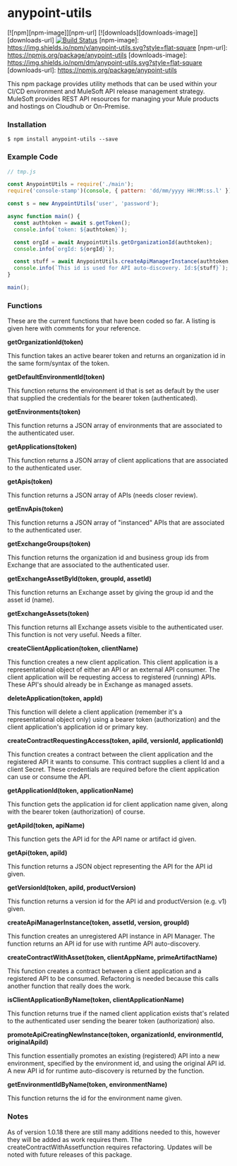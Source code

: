 # anypoint-utils

[![npm][npm-image]][npm-url]
[![downloads][downloads-image]][downloads-url]
[![Build Status](https://travis-ci.org/dlwhitehurst/anypoint-utils.svg?branch=master)](https://travis-ci.org/dlwhitehurst/anypoint-utils)
[npm-image]: https://img.shields.io/npm/v/anypoint-utils.svg?style=flat-square
[npm-url]: https://npmjs.org/package/anypoint-utils
[downloads-image]: https://img.shields.io/npm/dm/anypoint-utils.svg?style=flat-square
[downloads-url]: https://npmjs.org/package/anypoint-utils

This npm package provides utility methods that can be used within
your CI/CD environment and MuleSoft API release management strategy.
MuleSoft provides REST API resources for managing your Mule products
and hostings on Cloudhub or On-Premise. 

### Installation
```$ npm install anypoint-utils --save```

### Example Code

``` javascript
// tmp.js

const AnypointUtils = require('./main');
require('console-stamp')(console, { pattern: 'dd/mm/yyyy HH:MM:ss.l' });

const s = new AnypointUtils('user', 'password');

async function main() {
  const authtoken = await s.getToken();
  console.info(`token: ${authtoken}`);

  const orgId = await AnypointUtils.getOrganizationId(authtoken);
  console.info(`orgId: ${orgId}`);

  const stuff = await AnypointUtils.createApiManagerInstance(authtoken, 'emp-xapi', '1.0.0', orgId, 'Sandbox2');
  console.info(`This id is used for API auto-discovery. Id:${stuff}`);
}

main();
```
### Functions

These are the current functions that have been coded so far. A listing is given here with comments for your reference.

__getOrganizationId(token)__

This function takes an active bearer token and returns an organization id in the same form/syntax of the token.

__getDefaultEnvironmentId(token)__

This function returns the environment id that is set as default by the user that supplied the credentials for the bearer token (authenticated).

__getEnvironments(token)__

This function returns a JSON array of environments that are associated to the authenticated user.

__getApplications(token)__

This function returns a JSON array of client applications that are associated to the authenticated user.

__getApis(token)__

This function returns a JSON array of APIs (needs closer review).

__getEnvApis(token)__

This function returns a JSON array of "instanced" APIs that are associated to the authenticated user. 

__getExchangeGroups(token)__

This function returns the organization id and business group ids from Exchange that are associated to the authenticated user.

__getExchangeAssetById(token, groupId, assetId)__

This function returns an Exchange asset by giving the group id and the asset id (name).

__getExchangeAssets(token)__

This function returns all Exchange assets visible to the authenticated user. This function is not very useful. Needs a filter.

__createClientApplication(token, clientName)__

This function creates a new client application. This client application is a representational object of either an API or an external API consumer. The client application will be requesting access to registered (running) APIs. These API's should already be in Exchange as managed assets.

__deleteApplication(token, appId)__

This function will delete a client application (remember it's a representational object only) using a bearer token (authorization) and the client application's application id or primary key.

__createContractRequestingAccess(token, apiId, versionId, applicationId)__

This function creates a contract between the client application and the registered API it wants to consume. This contract supplies a client Id and a client Secret. These credentials are required before the client application can use or consume the API.

__getApplicationId(token, applicationName)__

This function gets the application id for client application name given, along with the bearer token (authorization) of course.

__getApiId(token, apiName)__

This function gets the API id for the API name or artifact id given.

__getApi(token, apiId)__

This function returns a JSON object representing the API for the API id given.

__getVersionId(token, apiId, productVersion)__

This function returns a version id for the API id and productVersion (e.g. v1) given.

__createApiManagerInstance(token, assetId, version, groupId)__

This function creates an unregistered API instance in API Manager. The function returns an API id for use with runtime API auto-discovery.

__createContractWithAsset(token, clientAppName, primeArtifactName)__

This function creates a contract between a client application and a registered API to be consumed. Refactoring is needed because this calls another function that really does the work.

__isClientApplicationByName(token, clientApplicationName)__

This function returns true if the named client application exists that's related to the authenticated user sending the bearer token (authorization) also.

__promoteApiCreatingNewInstance(token, organizationId, environmentId, originalApiId)__

This function essentially promotes an existing (registered) API into a new environment, specified by the environment id, and using the original API id. A new API id for runtime auto-discovery is returned by the function.

__getEnvironmentIdByName(token, environmentName)__

This function returns the id for the environment name given.

### Notes

As of version 1.0.18 there are still many additions needed to this, however they will be added as work 
requires them. The createContractWithAssetfunction requires refactoring. Updates will be noted with future
releases of this package. 
